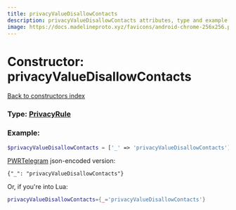 ```yaml
---
title: privacyValueDisallowContacts
description: privacyValueDisallowContacts attributes, type and example
image: https://docs.madelineproto.xyz/favicons/android-chrome-256x256.png
---
```

# Constructor: privacyValueDisallowContacts  
[Back to constructors index](index.md)






### Type: [PrivacyRule](../types/PrivacyRule.md)


### Example:

```php
$privacyValueDisallowContacts = ['_' => 'privacyValueDisallowContacts'];
```  

[PWRTelegram](https://pwrtelegram.xyz) json-encoded version:

```
{"_": "privacyValueDisallowContacts"}
```


Or, if you're into Lua:

```lua
privacyValueDisallowContacts={_='privacyValueDisallowContacts'}

```


